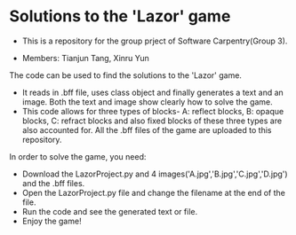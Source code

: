 # Solutions to the 'Lazor' game
- This is a repository for the group prject of Software Carpentry(Group 3).

- Members: Tianjun Tang, Xinru Yun



The code can be used to find the solutions to the 'Lazor' game. 

- It reads in .bff file, uses class object and finally generates a text and an image. Both the text and image show clearly how to solve the game. 
- This code allows for three types of blocks- A: reflect blocks, B: opaque blocks, C: refract blocks and also fixed blocks of these three types are also accounted for. All the .bff files of the game are uploaded to this repository.



In order to solve the game, you need:
- Download the LazorProject.py and 4 images('A.jpg','B.jpg','C.jpg','D.jpg') and the .bff files.
- Open the LazorProject.py file and change the filename at the end of the file.
- Run the code and see the generated text or file.
- Enjoy the game!
